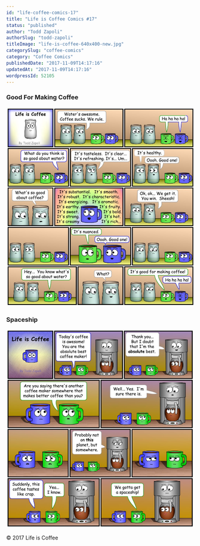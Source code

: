 ```yaml
---
id: "life-coffee-comics-17"
title: "Life is Coffee Comics #17"
status: "published"
author: "Todd Zapoli"
authorSlug: "todd-zapoli"
titleImage: "life-is-coffee-640x400-new.jpg"
categorySlug: "coffee-comics"
category: "Coffee Comics"
publishedDate: "2017-11-09T14:17:16"
updatedAt: "2017-11-09T14:17:16"
wordpressId: 52105
---
```


### Good For Making Coffee

![Good for making coffee](life-is-coffee-good-for-making-coffee.jpg)

### Spaceship

![Spaceship - Life is Coffee](life-is-coffee-spaceship.jpg)

© 2017 Life is Coffee